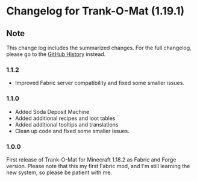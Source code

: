 # Changelog for Trank-O-Mat (1.19.1)

## Note

This change log includes the summarized changes.
For the full changelog, please go to the [GitHub History][history] instead.

### 1.1.2

- Improved Fabric server compatibility and fixed some smaller issues.

### 1.1.0

- Added Soda Deposit Machine
- Added additional recipes and loot tables
- Added additional tooltips and translations
- Clean up code and fixed some smaller issues.

### 1.0.0

First release of Trank-O-Mat for Minecraft 1.18.2 as Fabric and Forge version.
Please note that this my first Fabric mod, and I'm still learning the new system, so please be
patient with me.

[history]: https://github.com/MarkusBordihn/BOs-Trank-O-Mat/commits/